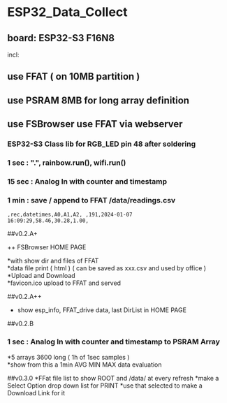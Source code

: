 # ESP32_Data_Collect
## board: ESP32-S3 F16N8
incl:<br/>
## use FFAT ( on 10MB partition )
## use PSRAM 8MB for long array definition
## use FSBrowser use FFAT via webserver 
### ESP32-S3 Class lib for RGB_LED pin 48 after soldering

### 1 sec : ".", rainbow.run(), wifi.run()

### 15 sec : Analog In with counter and timestamp

### 1 min : save / append to FFAT /data/readings.csv

<CODE>,rec,datetimes,A0,A1,A2,
,191,2024-01-07 16:09:29,58.46,30.28,1.00,</CODE>



##v0.2.A+

++ FSBrowser HOME PAGE

*with show dir and files of FFAT<br/>
*data file print ( html ) ( can be saved as xxx.csv and used by office )<br/>
*Upload and Download<br/>
*favicon.ico upload to FFAT and served<br/>

##v0.2.A++
* show esp_info, FFAT_drive data, last DirList in HOME PAGE

##v0.2.B
### 1 sec : Analog In with counter and timestamp to PSRAM Array
*5 arrays 3600 long ( 1h of 1sec samples )<br/>
*show from this a 1min AVG MIN MAX data evaluation<br/>

##v0.3.0
*FFat file list to show ROOT and /data/ at every refresh
*make a Select Option drop down list for PRINT
*use that selected to make a Download Link for it 
